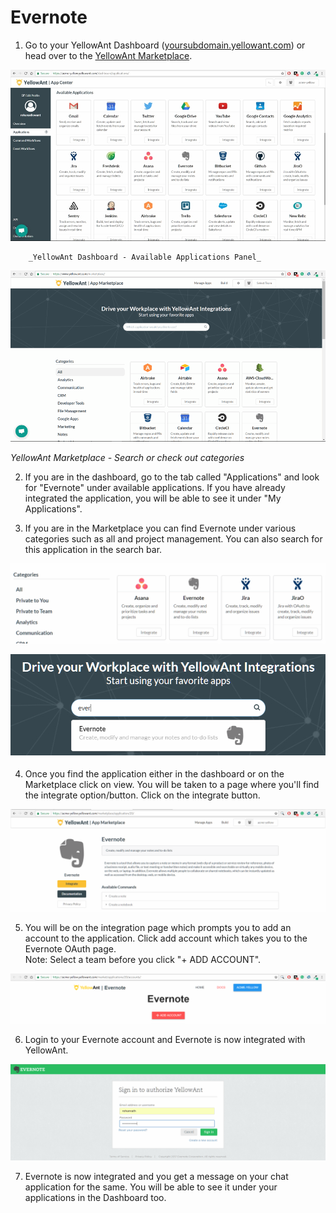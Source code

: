 # Evernote

1. Go to your YellowAnt Dashboard \([yoursubdomain.yellowant.com](https://github.com/yellowanthq/yellowant-help-center/tree/bdad19066023aa6a8b667a1d6f05b72945b49759/yoursubdomain.yellowant.com)\) or head over to the [YellowAnt Marketplace](https://www.yellowant.com/marketplace). 

![](../../.gitbook/assets/image%20%28149%29.png)

        _YellowAnt Dashboard - Available Applications Panel_

![](../../.gitbook/assets/image%20%28275%29.png)

_YellowAnt Marketplace - Search or check out categories_

2. If you are in the dashboard, go to the tab called "Applications" and look for "Evernote" under available applications. If you have already integrated the application, you will be able to see it under "My Applications".

3. If you are in the Marketplace you can find Evernote under various categories such as all and project management. You can also search for this application in the search bar.  


![](../../.gitbook/assets/image%20%28295%29.png)

![](../../.gitbook/assets/image%20%28153%29.png)

 4. Once you find the application either in the dashboard or on the Marketplace click on view. You will be taken to a page where you'll find the integrate option/button. Click on the integrate button.

![](../../.gitbook/assets/image%20%2825%29.png)

5. You will be on the integration page which prompts you to add an account to the application. Click add account which takes you to the Evernote OAuth page.  
Note: Select a team before you click "+ ADD ACCOUNT".  


![](../../.gitbook/assets/image%20%28195%29.png)

6. Login to your Evernote account and Evernote is now integrated with YellowAnt.  


![](../../.gitbook/assets/image%20%28179%29.png)

7. Evernote is now integrated and you get a message on your chat application for the same. You will be able to see it under your applications in the Dashboard too.

